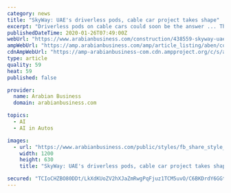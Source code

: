 ```yaml
---
category: news
title: "SkyWay: UAE's driverless pods, cable car project takes shape"
excerpt: "Driverless pods on cable cars could soon be the answer ... The unicars, which run on batteries and a “dynamo system”, also have artificial intelligence capabilities that ensure the safety of passengers. The unicars are able to autonomously detect ..."
publishedDateTime: 2020-01-26T07:49:00Z
webUrl: "https://www.arabianbusiness.com/construction/438559-skyway-uaes-driverless-pods-cable-car-project-takes-shape"
ampWebUrl: "https://amp.arabianbusiness.com/amp/article_listing/aben/construction/438559-skyway-uaes-driverless-pods-cable-car-project-takes-shape"
cdnAmpWebUrl: "https://amp-arabianbusiness-com.cdn.ampproject.org/c/s/amp.arabianbusiness.com/amp/article_listing/aben/construction/438559-skyway-uaes-driverless-pods-cable-car-project-takes-shape"
type: article
quality: 59
heat: 59
published: false

provider:
  name: Arabian Business
  domain: arabianbusiness.com

topics:
  - AI
  - AI in Autos

images:
  - url: "https://www.arabianbusiness.com/public/styles/fb_share_style_image/public/images/2019/10/27/SkyWay-Sharjah-SRTIP-2.jpg?itok=ahrx_pak"
    width: 1200
    height: 630
    title: "SkyWay: UAE's driverless pods, cable car project takes shape"

secured: "TCIoCHZBO80DDt/LkXdKUoZV2hXJaZmRwgPqFjuz1TCM5uvO/C6BKDrdY6GGtFB+uXVkB97m6zi2QFSxkZz1TKo5qo+Mfp2Jx1+BObQhk71v+33mCoAXzSkvBhEy/yXTFyrujOZuLIvyjhXNTBhjEyFsO+qto3cDr2Bsz7oKM61xY0L1UArBaSfSec4NFeY7C5Yv9m92UTI4iYGybF8ZLcMTRzPovdV1GEIcRnqh5Hq+7SJjjSqa2Z0h0FOAIVzCQmU8gHxS+pzbzbfW7zTYhvNaY2j6n4oPasH1HO8tvDXZHaNrRRAJtJnaQ/xf9r0M;BDkfYBkcNG2M4YU7bla/Gg=="
---
```


